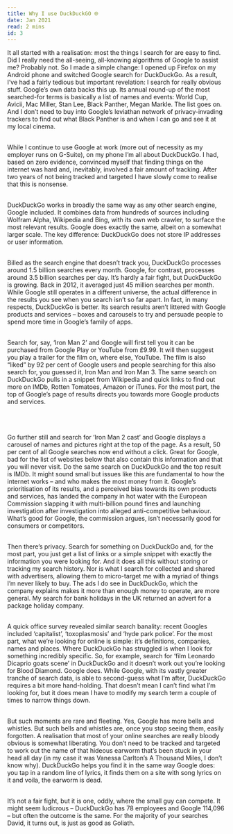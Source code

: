```yaml
---
title: Why I use DuckDuckGO 🌐 
date: Jan 2021
read: 2 mins
id: 3
---
```


It all started with a realisation: most the things I search for are easy to find. Did I really need the all-seeing, all-knowing algorithms of Google to assist me? Probably not. So I made a simple change: I opened up Firefox on my Android phone and switched Google search for DuckDuckGo. As a result, I’ve had a fairly tedious but important revelation: I search for really obvious stuff. Google’s own data backs this up. Its annual round-up of the most searched-for terms is basically a list of names and events: World Cup, Avicii, Mac Miller, Stan Lee, Black Panther, Megan Markle. The list goes on. And I don’t need to buy into Google’s leviathan network of privacy-invading trackers to find out what Black Panther is and when I can go and see it at my local cinema.
<br/>
<br/>

While I continue to use Google at work (more out of necessity as my employer runs on G-Suite), on my phone I’m all about DuckDuckGo. I had, based on zero evidence, convinced myself that finding things on the internet was hard and, inevitably, involved a fair amount of tracking. After two years of not being tracked and targeted I have slowly come to realise that this is nonsense.
<br/>
<br/>

DuckDuckGo works in broadly the same way as any other search engine, Google included. It combines data from hundreds of sources including Wolfram Alpha, Wikipedia and Bing, with its own web crawler, to surface the most relevant results. Google does exactly the same, albeit on a somewhat larger scale. The key difference: DuckDuckGo does not store IP addresses or user information.
<br/>
<br/>

Billed as the search engine that doesn’t track you, DuckDuckGo processes around 1.5 billion searches every month. Google, for contrast, processes around 3.5 billion searches per day. It’s hardly a fair fight, but DuckDuckGo is growing. Back in 2012, it averaged just 45 million searches per month. While Google still operates in a different universe, the actual difference in the results you see when you search isn’t so far apart. In fact, in many respects, DuckDuckGo is better. Its search results aren’t littered with Google products and services – boxes and carousels to try and persuade people to spend more time in Google’s family of apps.
<br/>
<br/>


Search for, say, ‘Iron Man 2’ and Google will first tell you it can be purchased from Google Play or YouTube from £9.99. It will then suggest you play a trailer for the film on, where else, YouTube. The film is also “liked” by 92 per cent of Google users and people searching for this also search for, you guessed it, Iron Man and Iron Man 3. The same search on DuckDuckGo pulls in a snippet from Wikipedia and quick links to find out more on IMDb, Rotten Tomatoes, Amazon or iTunes. For the most part, the top of Google’s page of results directs you towards more Google products and services.
<br />
<br />
<br/>
<br/>

Go further still and search for ‘Iron Man 2 cast’ and Google displays a carousel of names and pictures right at the top of the page. As a result, 50 per cent of all Google searches now end without a click. Great for Google, bad for the list of websites below that also contain this information and that you will never visit. Do the same search on DuckDuckGo and the top result is IMDb. It might sound small but issues like this are fundamental to how the internet works – and who makes the most money from it. Google’s prioritisation of its results, and a perceived bias towards its own products and services, has landed the company in hot water with the European Commission slapping it with multi-billion pound fines and launching investigation after investigation into alleged anti-competitive behaviour. What’s good for Google, the commission argues, isn’t necessarily good for consumers or competitors.
<br/>
<br/>

Then there’s privacy. Search for something on DuckDuckGo and, for the most part, you just get a list of links or a simple snippet with exactly the information you were looking for. And it does all this without storing or tracking my search history. Nor is what I search for collected and shared with advertisers, allowing them to micro-target me with a myriad of things I’m never likely to buy. The ads I do see in DuckDuckGo, which the company explains makes it more than enough money to operate, are more general. My search for bank holidays in the UK returned an advert for a package holiday company.
<br/>
<br/>

A quick office survey revealed similar search banality: recent Googles included ‘capitalist’, ‘toxoplasmosis’ and ‘hyde park police’. For the most part, what we’re looking for online is simple: it’s definitions, companies, names and places. Where DuckDuckGo has struggled is when I look for something incredibly specific. So, for example, search for ‘film Leonardo Dicaprio goats scene’ in DuckDuckGo and it doesn’t work out you’re looking for Blood Diamond. Google does. While Google, with its vastly greater tranche of search data, is able to second-guess what I’m after, DuckDuckGo requires a bit more hand-holding. That doesn’t mean I can’t find what I’m looking for, but it does mean I have to modify my search term a couple of times to narrow things down.
<br/>
<br/>

But such moments are rare and fleeting. Yes, Google has more bells and whistles. But such bells and whistles are, once you stop seeing them, easily forgotten. A realisation that most of your online searches are really bloody obvious is somewhat liberating. You don’t need to be tracked and targeted to work out the name of that hideous earworm that’s been stuck in your head all day (in my case it was Vanessa Carlton’s A Thousand Miles, I don’t know why). DuckDuckGo helps you find it in the same way Google does: you tap in a random line of lyrics, it finds them on a site with song lyrics on it and voila, the earworm is dead.
<br/>
<br/>

It’s not a fair fight, but it is one, oddly, where the small guy can compete. It might seem ludicrous – DuckDuckGo has 78 employees and Google 114,096 – but often the outcome is the same. For the majority of your searches David, it turns out, is just as good as Goliath.
